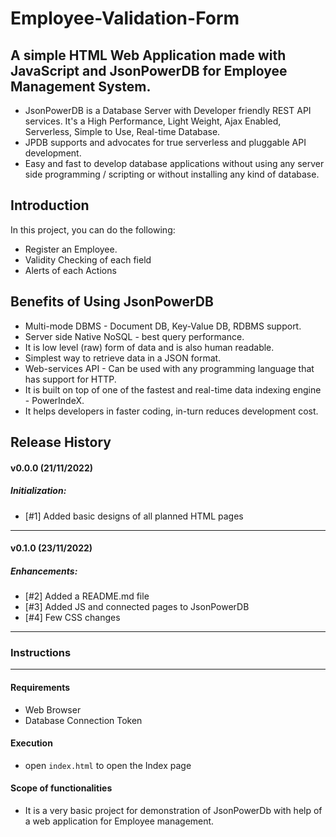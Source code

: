 # Employee-Validation-Form
## A simple HTML Web Application made with JavaScript and JsonPowerDB for Employee Management System.
* JsonPowerDB is a Database Server with Developer friendly REST API services. It's a High Performance, Light Weight, Ajax Enabled, Serverless, Simple to Use, Real-time Database.
* JPDB supports and advocates for true serverless and pluggable API development.
* Easy and fast to develop database applications without using any server side programming / scripting or without installing any kind of database.

## Introduction
In this project, you can do the following:
* Register an Employee.
* Validity Checking of each field
* Alerts of each Actions 

## Benefits of Using JsonPowerDB
- Multi-mode DBMS - Document DB, Key-Value DB, RDBMS support.
- Server side Native NoSQL - best query performance.
- It is low level (raw) form of data and is also human readable.
- Simplest way to retrieve data in a JSON format.
- Web-services API - Can be used with any programming language that has support for HTTP.
- It is built on top of one of the fastest and real-time data indexing engine - PowerIndeX.
- It helps developers in faster coding, in-turn reduces development cost.
	
 ## Release History
#### v0.0.0 (21/11/2022)
##### Initialization:
- [#1] Added basic designs of all planned HTML pages
---
#### v0.1.0 (23/11/2022)
##### Enhancements:
- [#2] Added a README.md file
- [#3] Added JS and connected pages to JsonPowerDB
- [#4] Few CSS changes
---
   
  ### Instructions
  _____________________
#### Requirements
  * Web Browser
  * Database Connection Token
  
#### Execution
* open `index.html` to open the Index page

#### Scope of functionalities
* It is a very basic project for demonstration of JsonPowerDb with help of a web application for Employee management. 
